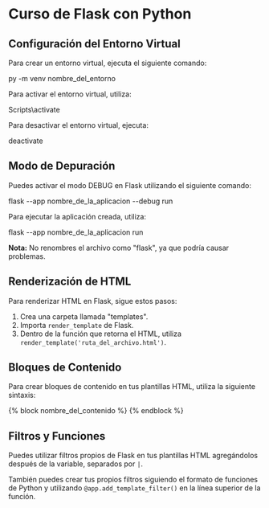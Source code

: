 # Curso de Flask con Python

## Configuración del Entorno Virtual

Para crear un entorno virtual, ejecuta el siguiente comando:

py -m venv nombre_del_entorno

Para activar el entorno virtual, utiliza:

Scripts\activate

Para desactivar el entorno virtual, ejecuta:

deactivate

## Modo de Depuración

Puedes activar el modo DEBUG en Flask utilizando el siguiente comando:

flask --app nombre_de_la_aplicacion --debug run

Para ejecutar la aplicación creada, utiliza:

flask --app nombre_de_la_aplicacion run

**Nota:** No renombres el archivo como "flask", ya que podría causar problemas.

## Renderización de HTML

Para renderizar HTML en Flask, sigue estos pasos:

1. Crea una carpeta llamada "templates".
2. Importa `render_template` de Flask.
3. Dentro de la función que retorna el HTML, utiliza `render_template('ruta_del_archivo.html')`.

## Bloques de Contenido

Para crear bloques de contenido en tus plantillas HTML, utiliza la siguiente sintaxis:

{% block nombre_del_contenido %}
{% endblock %}

## Filtros y Funciones

Puedes utilizar filtros propios de Flask en tus plantillas HTML agregándolos después de la variable, separados por `|`.

También puedes crear tus propios filtros siguiendo el formato de funciones de Python y utilizando `@app.add_template_filter()` en la línea superior de la función.
